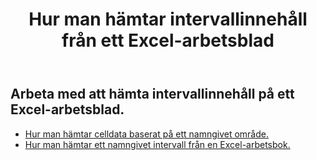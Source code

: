 ﻿---
title: Hur man hämtar intervallinnehåll från ett Excel-arbetsblad
second_title: Documen
linktitle: Ge
type: docs
url: /sv/ranges/get/
keywords: How to get range content from an Excel worksheet
description: Aspose.Cells Cloud REST API stöder hämtning av intervallinnehåll från ett Excel-arbetsblad. SDK stöder olika typer av utvecklingsspråk. Dessa inkluderar Android, C#, Go, Java, NodeJS, Perl, PHP, Python, Ruby och Swift.
weight: 20
kwords: Excel, Office Moln, REST API, Kalkylblad, PDF, CSV, Json, Markdown, Hur man hämtar intervallinnehåll från ett Excel-kalkylblad
---
## Arbeta med att hämta intervallinnehåll på ett Excel-arbetsblad.


- [Hur man hämtar celldata baserat på ett namngivet område.](/cells/sv/ranges/get/values/) 
- [Hur man hämtar ett namngivet intervall från en Excel-arbetsbok.](/cells/sv/ranges/get/name/) 



